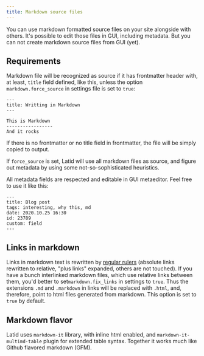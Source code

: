 ```yaml
---
title: Markdown source files
---
```


You can use markdown formatted source files on your site alongside with others. It's possible to edit those files in GUI, including metadata. But you can not create markdown source files from GUI (yet).
<!--cut-->

Requirements
-----------
Markdown file will be recognized as source if it has frontmatter header with, at least, `title` field
defined, like this, unless the option `markdown.force_source` in settings file is set to `true`:

    ---
    title: Writting in Markdown
    ---

    This is Markdown
    -----------------
    And it rocks

If there is no frontmatter or no title field in frontmatter, the file will be simply copied to output.

If `force_source` is set, Latid will use all markdown files as source, and figure out metadata by using
some not-so-sophisticated heuristics.

All metadata fields are respected and editable in GUI metaeditor. Feel free to use it like this:

    ---
    title: Blog post
    tags: interesting, why this, md
    date: 2020.10.25 16:30
    id: 23789
    custom: field
    ---

Links in markdown
-----------------
Links in markdown text is rewritten by [regular rulers](links.md) (absolute links rewritten to relative, 
 "plus links" expanded, others are not touched). If you have a bunch interlinked markdown files, which use relative
links between them, you'd better to set`markdown.fix_links` in settings to `true`. Thus the extensions
`.md` and `.markdown` in links will be replaced with `.html`, and, therefore, point to html files
generated from  markdown. This option is set to `true` by default.


Markdown flavor
---------------
Latid uses `markdown-it` library, with inline html enabled, and `markdown-it-multimd-table` plugin for extended table syntax. Together it works much like Github flavored markdown (GFM).
